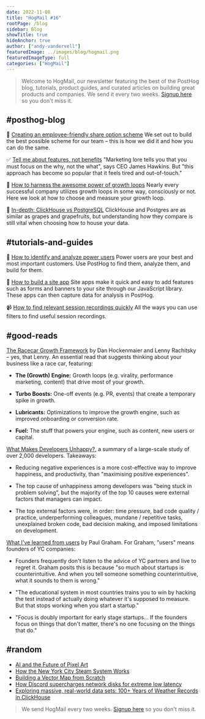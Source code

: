 ```yaml
---
date: 2022-11-08
title: "HogMail #16"
rootPage: /blog
sidebar: Blog
showTitle: true
hideAnchor: true
author: ["andy-vandervell"]
featuredImage: ../images/blog/hogmail.png
featuredImageType: full
categories: ["HogMail"]
---
```


> Welcome to HogMail, our newsletter featuring the best of the PostHog blog, tutorials, product guides, and curated articles on building great products and companies. We send it every two weeks. [Signup here](/newsletter) so you don't miss it.

## #posthog-blog

🚀 [Creating an employee-friendly share option scheme](/blog/equity-share-options-explained)
We set out to build the best possible scheme for our team – this is how we did it and how you can do the same. 

✅ [Tell me about features, not benefits](/blog/features-sell)
"Marketing lore tells you that you must focus on the why, not the what", says CEO James Hawkins. But "this approach has become so popular that it feels tired and out-of-touch."

🔁 [How to harness the awesome power of growth loops](/blog/growth-loops)
Nearly every successful company utilizes growth loops in some way, consciously or not. Here we look at how to choose and measure your growth loop.

💽 [In-depth: ClickHouse vs PostgreSQL](/blog/clickhouse-vs-postgres)
ClickHouse and Postgres are as similar as grapes and grapefruits, but understanding how they compare is still vital when choosing how to house your data.
 

## #tutorials-and-guides

💪 [How to identify and analyze power users](/tutorials/power-users)
Power users are your best and most important customers. Use PostHog to find them, analyze them, and build for them.

🧰 [How to build a site app](/tutorials/build-site-app)
Site apps make it quick and easy to add features such as forms and banners to your site through our JavaScript library. These apps can then capture data for analysis in PostHog.

📹 [How to find relevant session recordings quickly](/tutorials/filter-session-recordings)
All the ways you can use filters to find useful session recordings.
 

## #good-reads

[The Racecar Growth Framework](https://www.reforge.com/blog/racecar-growth-framework) by Dan Hockenmaier and Lenny Rachitsky – yes, that Lenny. An essential read that suggests thinking about your business like a race car, featuring:

- **The (Growth) Engine:** Growth loops (e.g. virality, performance marketing, content) that drive most of your growth.

- **Turbo Boosts:** One-off events (e.g. PR, events) that create a temporary spike in growth.

- **Lubricants:** Optimizations to improve the growth engine, such as improved onboarding or conversion rate.

- **Fuel:** The stuff that powers your engine, such as content, new users or capital.

[What Makes Developers Unhappy?](https://abinoda.substack.com/p/unhappiness), a summary of a large-scale study of over 2,000 developers. Takeaways:

- Reducing negative experiences is a more cost-effective way to improve happiness, and productivity, than "maximising positive experiences".

- The top cause of unhappiness among developers was "being stuck in problem solving", but the majority of the top 10 causes were external factors that managers can impact.

- The top external factors were, in order: time pressure, bad code quality / practice, underperforming colleagues, mundane / repetitive tasks, unexplained broken code, bad decision making, and imposed limitations on development.

[What I've learned from users](http://paulgraham.com/users.html) by Paul Graham. For Graham, "users" means founders of YC companies:

- Founders frequently don't listen to the advice of YC partners and live to regret it. Graham posits this is because "so much about startups is counterintuitive. And when you tell someone something counterintuitive, what it sounds to them is wrong."

- "The educational system in most countries trains you to win by hacking the test instead of actually doing whatever it's supposed to measure. But that stops working when you start a startup."

- "Focus is doubly important for early stage startups... If the founders focus on things that don't matter, there's no one focusing on the things that do."

## #random

- [AI and the Future of Pixel Art](https://pixelparmesan.com/ai-and-the-future-of-pixel-art/)
- [How the New York City Steam System Works](https://untappedcities.com/2021/07/09/new-york-city-steam-system)
- [Building a Vector Map from Scratch](https://ckochis.com/building-a-vector-map-from-scratch)
- [How Discord supercharges network disks for extreme low latency](https://discord.com/blog/how-discord-supercharges-network-disks-for-extreme-low-latency)
- [Exploring massive, real-world data sets: 100+ Years of Weather Records in ClickHouse](https://clickhouse.com/blog/real-world-data-noaa-climate-data)

> We send HogMail every two weeks. [Signup here](/newsletter) so you don't miss it.
